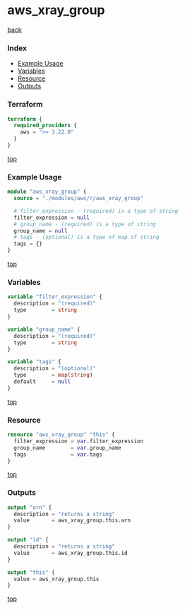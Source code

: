 # aws_xray_group

[back](../aws.md)

### Index

- [Example Usage](#example-usage)
- [Variables](#variables)
- [Resource](#resource)
- [Outputs](#outputs)

### Terraform

```terraform
terraform {
  required_providers {
    aws = ">= 3.22.0"
  }
}
```

[top](#index)

### Example Usage

```terraform
module "aws_xray_group" {
  source = "./modules/aws/r/aws_xray_group"

  # filter_expression - (required) is a type of string
  filter_expression = null
  # group_name - (required) is a type of string
  group_name = null
  # tags - (optional) is a type of map of string
  tags = {}
}
```

[top](#index)

### Variables

```terraform
variable "filter_expression" {
  description = "(required)"
  type        = string
}

variable "group_name" {
  description = "(required)"
  type        = string
}

variable "tags" {
  description = "(optional)"
  type        = map(string)
  default     = null
}
```

[top](#index)

### Resource

```terraform
resource "aws_xray_group" "this" {
  filter_expression = var.filter_expression
  group_name        = var.group_name
  tags              = var.tags
}
```

[top](#index)

### Outputs

```terraform
output "arn" {
  description = "returns a string"
  value       = aws_xray_group.this.arn
}

output "id" {
  description = "returns a string"
  value       = aws_xray_group.this.id
}

output "this" {
  value = aws_xray_group.this
}
```

[top](#index)